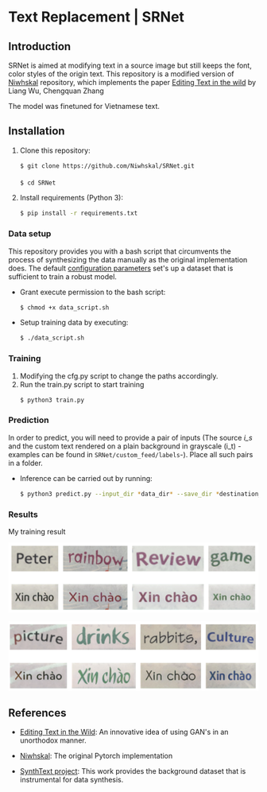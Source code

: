# Text Replacement | SRNet

## Introduction
SRNet is aimed at modifying text in a source image but still keeps the font, color styles of the origin text. This repository is a modified version of [Niwhskal](https://github.com/Niwhskal/SRNet) repository, which implements the paper [Editing Text in the wild](https://arxiv.org/abs/1908.03047) by Liang Wu, Chengquan Zhang

The model was finetuned for Vietnamese text.


## Installation

1. Clone this repository:
    ```bash
    $ git clone https://github.com/Niwhskal/SRNet.git

    $ cd SRNet
    ```
2. Install requirements (Python 3):
    ```bash
    $ pip install -r requirements.txt
    ```

### Data setup

This repository provides you with a bash script that circumvents the process of synthesizing the data manually as the original implementation does. The default [configuration parameters](https://github.com/Niwhskal/SRNet/blob/582749370e356cb32396152f6078e1150b91212e/SRNet-Datagen/Synthtext/data_cfg.py#L10) set's up a dataset that is sufficient to train a robust model.

- Grant execute permission to the bash script:
    ```bash
    $ chmod +x data_script.sh
    ```
- Setup training data by executing:
    ```bash
    $ ./data_script.sh
    ```

### Training

1. Modifying the cfg.py script to change the paths accordingly.  
2. Run the train.py script to start training
    ```bash
    $ python3 train.py
    ```

### Prediction

In order to predict, you will need to provide a pair of inputs (The source *i_s* and the custom text rendered on a plain background in grayscale (i_t) -examples can be found in `SRNet/custom_feed/labels`-). Place all such pairs in a folder.  

- Inference can be carried out by running:
    ```bash
    $ python3 predict.py --input_dir *data_dir* --save_dir *destination_dir* --checkpoint *path_to_ckpt*
    ```

### Results

My training result  

![](media/result1.png)  

![](media/result2.png)



## References

* [Editing Text in the Wild](https://arxiv.org/abs/1908.03047): An innovative idea of using GAN's in an unorthodox manner. 

* [Niwhskal](https://github.com/youdao-ai/SRNet): The original Pytorch implementation 

* [SynthText project](https://github.com/ankush-me/SynthText): This work provides the background dataset that is instrumental for data synthesis.

